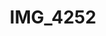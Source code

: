 ---
pid: '135'
layout: photos
title: IMG_4252
filename: IMG_4252.jpg
caption: 
previous_pid: '134'
next_pid: '136'
permalink: "/photos/135.html"
---